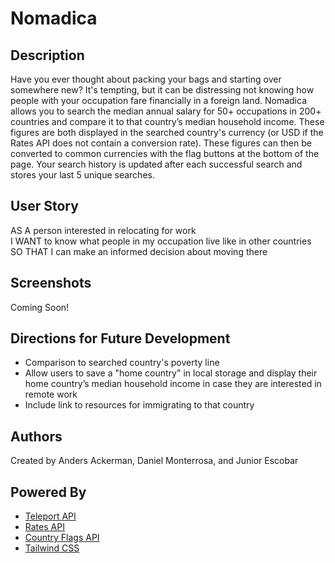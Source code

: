 # Nomadica

## Description
Have you ever thought about packing your bags and starting over somewhere new? It's tempting, but it can be distressing not knowing how people with your occupation fare financially in a foreign land. Nomadica allows you to search the median annual salary for 50+ occupations in 200+ countries and compare it to that country’s median household income. These figures are both displayed in the searched country's currency (or USD if the Rates API does not contain a conversion rate). These figures can then be converted to common currencies with the flag buttons at the bottom of the page. Your search history is updated after each successful search and stores your last 5 unique searches.

## User Story
AS A person interested in relocating for work</br>
I WANT to know what people in my occupation live like in other countries</br>
SO THAT I can make an informed decision about moving there

## Screenshots
Coming Soon!

## Directions for Future Development
* Comparison to searched country's poverty line
* Allow users to save a "home country" in local storage and display their home country’s median household income in case they are interested in remote work
* Include link to resources for immigrating to that country

## Authors
Created by Anders Ackerman, Daniel Monterrosa, and Junior Escobar

## Powered By
* [Teleport API](https://developers.teleport.org/api/)
* [Rates API](https://ratesapi.io/documentation/)
* [Country Flags API](https://www.countryflags.io/)
* [Tailwind CSS](https://tailwindcss.com/)
